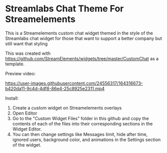 # Streamlabs Chat Theme For Streamelements
 This is a Streamelements custom chat widget themed in the style of the Streamlabs chat widget for those that want to support a better company but still want that styling

This was created with https://github.com/StreamElements/widgets/tree/master/CustomChat as a template.

Preview video:


https://user-images.githubusercontent.com/24556317/164316673-b420da11-9c4d-4df8-86e4-25c8925e2311.mp4

Install:
1. Create a custom widget on Streamelements overlays
2. Open Editor
3. Go to the "Custom Widget Files" folder in this github and copy the contents of each of the files into their corresponding sections in the Widget Editor.
4. You can then change settings like Messages limit, hide after time, ignored users, background color, and animations in the Settings section of the widget.
